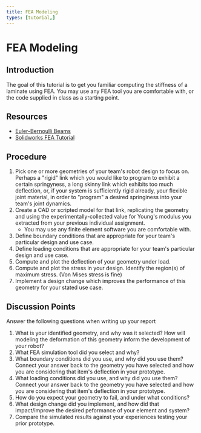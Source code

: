 ```yaml
---
title: FEA Modeling
types: [tutorial,] 
---
```


#  FEA Modeling

## Introduction

The goal of this tutorial is to get you familiar computing the stiffness of a laminate using FEA.  You may use any FEA tool you are comfortable with, or the code supplied in class as a starting point.

## Resources

* [Euler-Bernoulli Beams](generated/euler-bernoulli-beams/euler-bernoulli-beams.html)
* [Solidworks FEA Tutorial](solidworks-fea-tutorial.html)


## Procedure

1. Pick one or more geometries of your team's robot design to focus on.  Perhaps a "rigid" link which you would like to program to exhibit a certain springyness, a long skinny link which exhibits too much deflection, or, if your system is sufficiently rigid already, your flexible joint material, in order to "program" a desired springiness into your team's joint dynamics.
1. Create a CAD or scripted model for that link, replicating the geometry and using the experimentally-collected value for Young's modulus you extracted from your previous individual assignment.
    * You may use any finite element software you are comfortable with.
1. Define boundary conditions that are appropriate for your team's particular design and use case.
1. Define loading conditions that are appropriate for your team's particular design and use case.
1. Compute and plot the deflection of your geometry under load.
1. Compute and plot the stress in your design.  Identify the region(s) of maximum stress.  (Von Mises stress is fine)
1. Implement a design change which improves the performance of this geometry for your stated use case.


## Discussion Points

Answer the following questions when writing up your report

1. What is your identified geometry, and why was it selected? How will modeling the deformation of this geometry inform the development of your robot?
1. What FEA simulation tool did you select and why?
1. What boundary conditions did you use, and why did you use them?  Connect your answer back to the geometry you have selected and how you are considering that item's deflection in your prototype.
1. What loading conditions did you use, and why did you use them?  Connect your answer back to the geometry you have selected and how you are considering that item's deflection in your prototype.
1. How do you expect your geometry to fail, and under what conditions?
1. What design change did you implement, and how did that impact/improve the desired peformance of your element and system?
1. Compare the simulated results against your experiences testing your prior prototype.

<!--
## Submission

Please include:

1. Report with the following
    1. Detailed description of the steps you took, in paragraph form
    1. Include answers to the discussion points above
    1. Plots of deflection and stress.
    1. Pictures of actual link failure under similar conditions.
1. Design file (CAD or python script)
1. Stiffness Analysis (CAD or python script)

This can/should be submitted as a single jupyter notebook file.  Please follow the posted submission instructions

-->